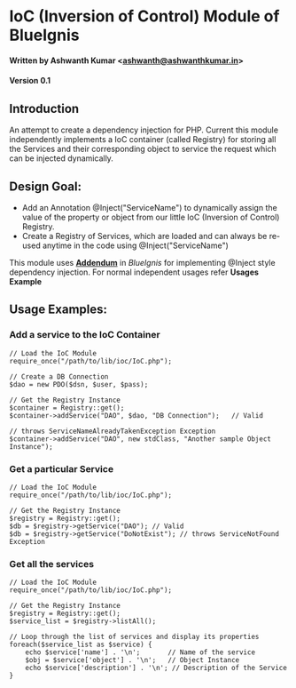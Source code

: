 # IoC (Inversion of Control) Module of BlueIgnis
#### Written by Ashwanth Kumar \<ashwanth@ashwanthkumar.in\>
#### Version 0.1

## Introduction
An attempt to create a dependency injection for PHP. Current this module independently implements a IoC container (called Registry) for storing all the Services and their corresponding object to service the request which can be injected dynamically. 

## Design Goal:
- Add an Annotation @Inject("ServiceName") to dynamically assign the value of the property or object from our little IoC (Inversion of Control) Registry. 
- Create a Registry of Services, which are loaded and can always be re-used anytime in the code using @Inject("ServiceName")

This module uses [**Addendum**](http://code.google.com/p/addendum/ "Visit Addendum project website") in *BlueIgnis* for implementing @Inject style dependency injection. For normal independent usages refer **Usages Example**

##  Usage Examples:

### Add a service to the IoC Container
	// Load the IoC Module
	require_once("/path/to/lib/ioc/IoC.php");
	
	// Create a DB Connection
	$dao = new PDO($dsn, $user, $pass);

	// Get the Registry Instance
	$container = Registry::get();
	$container->addService("DAO", $dao, "DB Connection");	// Valid
	
	// throws ServiceNameAlreadyTakenException Exception
	$container->addService("DAO", new stdClass, "Another sample Object Instance");

 
### Get a particular Service
	// Load the IoC Module
	require_once("/path/to/lib/ioc/IoC.php");
	
	// Get the Registry Instance
	$registry = Registry::get();
	$db = $registry->getService("DAO");	// Valid
	$db = $registry->getService("DoNotExist"); // throws ServiceNotFound Exception


### Get all the services
	// Load the IoC Module
	require_once("/path/to/lib/ioc/IoC.php");

	// Get the Registry Instance
	$registry = Registry::get();
	$service_list = $registry->listAll();

	// Loop through the list of services and display its properties
	foreach($service_list as $service) {
		echo $service['name'] . '\n'; 		// Name of the service
		$obj = $service['object'] . '\n'; 	// Object Instance
		echo $service['description'] . '\n'; // Description of the Service
	}

